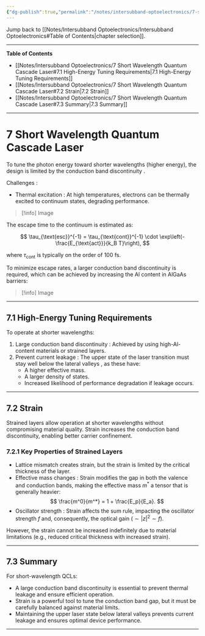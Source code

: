 ```yaml
---
{"dg-publish":true,"permalink":"/notes/intersubband-optoelectronics/7-short-wavelength-quantum-cascade-laser/","hide":"true","updated":"2025-02-02T13:45:59.112+01:00"}
---
```


Jump back to [[Notes/Intersubband Optoelectronics/Intersubband Optoelectronics#Table of Contents\|chapter selection]].

---
**Table of Contents**

- [[Notes/Intersubband Optoelectronics/7 Short Wavelength Quantum Cascade Laser#7.1 High-Energy Tuning Requirements\|7.1 High-Energy Tuning Requirements]]
- [[Notes/Intersubband Optoelectronics/7 Short Wavelength Quantum Cascade Laser#7.2 Strain\|7.2 Strain]]
- [[Notes/Intersubband Optoelectronics/7 Short Wavelength Quantum Cascade Laser#7.3 Summary\|7.3 Summary]]

---
# 7 Short Wavelength Quantum Cascade Laser

To tune the photon energy toward shorter wavelengths (higher energy), the design is limited by the conduction band discontinuity . 

 Challenges :
- Thermal excitation : At high temperatures, electrons can be thermally excited to continuum states, degrading performance.

>[!info] Image

The escape time to the continuum is estimated as:

$$
\tau_{\text{esc}}^{-1} = \tau_{\text{cont}}^{-1} \cdot \exp\left(-\frac{E_{\text{act}}}{k_B T}\right),
$$

where $\tau_{\text{cont}}$ is typically on the order of 100 fs. 

To minimize escape rates, a larger conduction band discontinuity is required, which can be achieved by increasing the Al content in AlGaAs barriers:

>[!info] Image

---
## 7.1 High-Energy Tuning Requirements

To operate at shorter wavelengths:
1. Large conduction band discontinuity : Achieved by using high-Al-content materials or strained layers.
2. Prevent current leakage : The upper state of the laser transition must stay well below the lateral valleys , as these have:
   - A higher effective mass.
   - A larger density of states.
   - Increased likelihood of performance degradation if leakage occurs.

---
## 7.2 Strain

 Strained layers allow operation at shorter wavelengths without compromising material quality. Strain increases the conduction band discontinuity, enabling better carrier confinement.

### 7.2.1 Key Properties of Strained Layers
- Lattice mismatch creates strain, but the strain is limited by the critical thickness of the layer.
- Effective mass changes : Strain modifies the gap in both the valence and conduction bands, making the effective mass $m^*$ a tensor that is generally heavier:
  $$
  \frac{m^0}{m^*} = 1 + \frac{E_p}{E_a}.
  $$
- Oscillator strength : Strain affects the sum rule, impacting the oscillator strength $f$ and, consequently, the optical gain ($\sim |z|^2 \sim f$).

However, the strain cannot be increased indefinitely due to material limitations (e.g., reduced critical thickness with increased strain).

---
## 7.3 Summary

For short-wavelength QCLs:
- A large conduction band discontinuity is essential to prevent thermal leakage and ensure efficient operation.
- Strain is a powerful tool to tune the conduction band gap, but it must be carefully balanced against material limits.
- Maintaining the upper laser state below lateral valleys prevents current leakage and ensures optimal device performance.

---